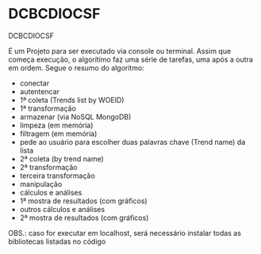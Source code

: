 # DCBCDIOCSF
DCBCDIOCSF

É um Projeto para ser executado via console ou terminal. Assim que começa execução, o algorítimo faz uma série de tarefas, uma após a outra em ordem. Segue o resumo do algoritmo:

 - conectar
 - autentencar
 - 1ª coleta (Trends list by WOEID)
 - 1ª transformação
 - armazenar (via NoSQL MongoDB)
 - limpeza (em memória)
 - filtragem (em memória)
 - pede ao usuário para escolher duas palavras chave (Trend name) da lista
 - 2ª coleta (by trend name)
 - 2ª transformação
 - terceira transformação
 - manipulação
 - cálculos e análises
 - 1ª mostra de resultados (com gráficos)
 - outros cálculos e análises
 - 2ª mostra de resultados (com gráficos)

OBS.: caso for executar em localhost, será necessário instalar todas as bibliotecas listadas no código
